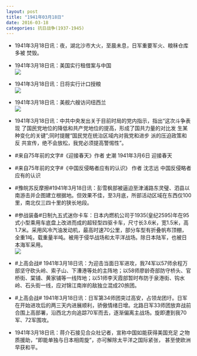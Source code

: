```yaml
---
layout: post
title: "1941年03月18日"
date: 2016-03-18
categories: 抗日战争(1937-1945)
---
```


<meta name="referrer" content="no-referrer" />

- 1941年3月18日讯：夜，湖北沙市大火，至晨未息，日军重要军火、粮秣仓库多被 焚毁。 

- 1941年3月18日讯：美国实行租借案与中国 <br/><img src="https://ww2.sinaimg.cn/large/aca367d8jw1f21d4fuad8j20xu0r1x3l.jpg" />

- 1941年3月18日讯：日将实行计口授粮 <br/><img src="https://ww3.sinaimg.cn/large/aca367d8jw1f21be07jubj206e070q3j.jpg" />

- 1941年3月18日讯：美舰六艘访问纽西兰 <br/><img src="https://ww3.sinaimg.cn/large/aca367d8jw1f219nt4i0ij20740ms77d.jpg" />

- 1941年3月18日讯：中共中央发出关于目前时局的党内指示，指出“这次斗争表现 了国民党地位的降低和共产党地位的提高，形成了国共力量的对比发 生某种变化的关键”;同时提醒“国民党在统治区域内对我党和进步 派的压迫政策和反 共宣传，绝不会放松，我党必须提高警惕性”。 

- #来自75年前的文字#《迎接春天》作者 史潮 1941年3月6日 迎接春天 

- #来自75年前的文字#《中国反侵略者应有的认识》 作者 沈志远 中国反侵略者应有的认识 

- #豫皖苏反摩擦#1941年3月18日讯：彭雪枫部被逼迫至津浦路东灵璧、泗县以南游击并企图建立根据地。但效果不佳，至3月底，所部活动区域在东西仅100里，南北仅三四十里的狭长地段。 

- #参战装备#日制九五式迷你卡车：日本内燃机公司于1935(皇纪2595)年在95式小型乘用车底盘上改进而成的超轻型四驱卡车，尺寸长3.6米，宽1.5米，高1.7米。采用风冷汽油发动机，最高时速70公里，部分车型有折叠帆布顶棚，全重1吨，载重量半吨。被用于侵华战场和太平洋战场。除日本陆军，也被日本海军采用。 <br/><img src="https://ww4.sinaimg.cn/large/aca367d8jw1f20sc1egnhj207b08k3z7.jpg" />

- #上高会战# 1941年3月18日讯：为迎击当面日军进攻，我74军以57师余程万部坚守砍头岭、索子山、下漕港等处的主阵地；以58师廖龄奇部防守桥头、官桥街、棠铺、黄家铺等一线阵地；以51师李天霞部暂时布防于泉港街、钩水岭、石头街一线，应对锦江南岸的敌独立混成20旅团。 

- #上高会战# 1941年3月18日讯：日军第34师团突过高安，占领龙团圩。日军在开始进攻后的两三天内进展顺利，骄傲情绪日增。北路日军33师团放弃战前合围上高部署，沿西北方向追踪70军而去，逐渐偏离主战场。旋即遭到我70军、72军围攻。 

- 1941年3月18日讯：蒋介石接见合众社记者，宣称中国如能获得美国充足 之物质援助，“即能单独与日本相周旋”，亦可解除太平洋之国际紧张， 甚至使欧洲早获和平。 

